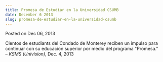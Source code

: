 ```yaml
---
title: Promesa de Estudiar en la Universidad CSUMB
date: December 6 2013
slug: promesa-de-estudiar-en-la-universidad-csumb
---
```





<span class="date">Posted on Dec 06, 2013    </span>
<p>Cientos de estudiants del Condado de Monterey reciben un impulso
para continuar con su educacion superior por medio del programa
&quot;Promesa.&quot;<br>
&#x2013; <em>KSMS (Univision)</em>, Dec. 4, 2013</br></p>





